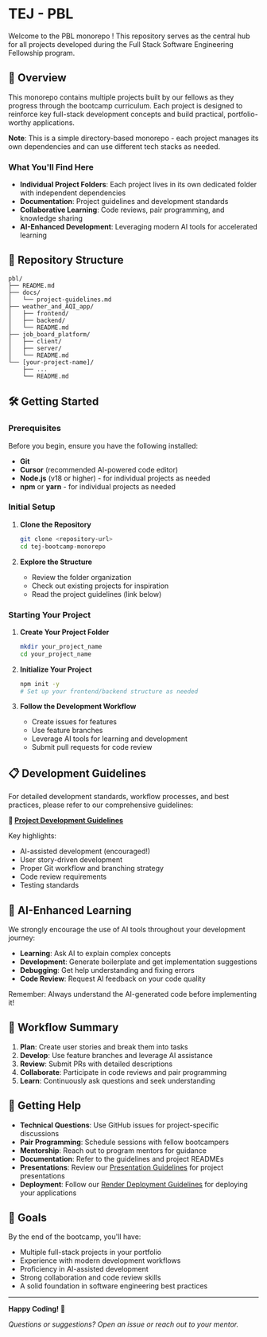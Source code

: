 # TEJ - PBL

Welcome to the PBL monorepo ! This repository serves as the central hub for all projects developed during the Full Stack Software Engineering Fellowship program.

## 🚀 Overview

This monorepo contains multiple projects built by our fellows as they progress through the bootcamp curriculum. Each project is designed to reinforce key full-stack development concepts and build practical, portfolio-worthy applications.

**Note**: This is a simple directory-based monorepo - each project manages its own dependencies and can use different tech stacks as needed.

### What You'll Find Here

- **Individual Project Folders**: Each project lives in its own dedicated folder with independent dependencies
- **Documentation**: Project guidelines and development standards
- **Collaborative Learning**: Code reviews, pair programming, and knowledge sharing
- **AI-Enhanced Development**: Leveraging modern AI tools for accelerated learning

## 📁 Repository Structure

```
pbl/
├── README.md
├── docs/
│   └── project-guidelines.md
├── weather_and_AQI_app/
│   ├── frontend/
│   ├── backend/
│   └── README.md
├── job_board_platform/
│   ├── client/
│   ├── server/
│   └── README.md
└── [your-project-name]/
    ├── ...
    └── README.md
```

## 🛠 Getting Started

### Prerequisites

Before you begin, ensure you have the following installed:

- **Git**
- **Cursor** (recommended AI-powered code editor)
- **Node.js** (v18 or higher) - for individual projects as needed
- **npm** or **yarn** - for individual projects as needed

### Initial Setup

1. **Clone the Repository**

   ```bash
   git clone <repository-url>
   cd tej-bootcamp-monorepo
   ```

2. **Explore the Structure**
   - Review the folder organization
   - Check out existing projects for inspiration
   - Read the project guidelines (link below)

### Starting Your Project

1. **Create Your Project Folder**

   ```bash
   mkdir your_project_name
   cd your_project_name
   ```

2. **Initialize Your Project**

   ```bash
   npm init -y
   # Set up your frontend/backend structure as needed
   ```

3. **Follow the Development Workflow**
   - Create issues for features
   - Use feature branches
   - Leverage AI tools for learning and development
   - Submit pull requests for code review

## 📋 Development Guidelines

For detailed development standards, workflow processes, and best practices, please refer to our comprehensive guidelines:

**📖 [Project Development Guidelines](docs/project-guidelines.md)**

Key highlights:

- AI-assisted development (encouraged!)
- User story-driven development
- Proper Git workflow and branching strategy
- Code review requirements
- Testing standards

## 🤖 AI-Enhanced Learning

We strongly encourage the use of AI tools throughout your development journey:

- **Learning**: Ask AI to explain complex concepts
- **Development**: Generate boilerplate and get implementation suggestions
- **Debugging**: Get help understanding and fixing errors
- **Code Review**: Request AI feedback on your code quality

Remember: Always understand the AI-generated code before implementing it!

## 🔄 Workflow Summary

1. **Plan**: Create user stories and break them into tasks
2. **Develop**: Use feature branches and leverage AI assistance
3. **Review**: Submit PRs with detailed descriptions
4. **Collaborate**: Participate in code reviews and pair programming
5. **Learn**: Continuously ask questions and seek understanding

## 🤝 Getting Help

- **Technical Questions**: Use GitHub issues for project-specific discussions
- **Pair Programming**: Schedule sessions with fellow bootcampers
- **Mentorship**: Reach out to program mentors for guidance
- **Documentation**: Refer to the guidelines and project READMEs
- **Presentations**: Review our [Presentation Guidelines](docs/presentation_guidelines.md) for project presentations
- **Deployment**: Follow our [Render Deployment Guidelines](docs/deployment_guidelines_render.md) for deploying your applications

## 🎯 Goals

By the end of the bootcamp, you'll have:

- Multiple full-stack projects in your portfolio
- Experience with modern development workflows
- Proficiency in AI-assisted development
- Strong collaboration and code review skills
- A solid foundation in software engineering best practices

---

**Happy Coding! 🚀**

_Questions or suggestions? Open an issue or reach out to your mentor._
